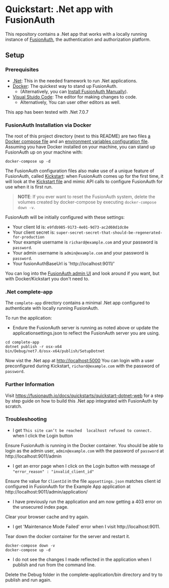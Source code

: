 # Quickstart: .Net app with FusionAuth

This repository contains a .Net app that works with a locally running instance of [FusionAuth](https://fusionauth.io/), the authentication and authorization platform.

## Setup

### Prerequisites
- [.Net](https://dotnet.microsoft.com/en-us/download): This in the needed framework to run .Net applications.
- [Docker](https://www.docker.com): The quickest way to stand up FusionAuth.
  - (Alternatively, you can [Install FusionAuth Manually](https://fusionauth.io/docs/v1/tech/installation-guide/)).
- [Visual Stuido Code](https://code.visualstudio.com/download): The editor for making changes to code.
  - Alternatively, You can user other editors as well.

This app has been tested with .Net 7.0.7

### FusionAuth Installation via Docker

The root of this project directory (next to this README) are two files [a Docker compose file](./docker-compose.yml) and an [environment variables configuration file](./.env). Assuming you have Docker installed on your machine, you can stand up FusionAuth up on your machine with:

```
docker-compose up -d
```

The FusionAuth configuration files also make use of a unique feature of FusionAuth, called [Kickstart](https://fusionauth.io/docs/v1/tech/installation-guide/kickstart): when FusionAuth comes up for the first time, it will look at the [Kickstart file](./kickstart/kickstart.json) and mimic API calls to configure FusionAuth for use when it is first run. 

> **NOTE**: If you ever want to reset the FusionAuth system, delete the volumes created by docker-compose by executing `docker-compose down -v`. 

FusionAuth will be initially configured with these settings:

* Your client Id is: `e9fdb985-9173-4e01-9d73-ac2d60d1dc8e`
* Your client secret is: `super-secret-secret-that-should-be-regenerated-for-production`
* Your example username is `richard@example.com` and your password is `password`.
* Your admin username is `admin@example.com` and your password is `password`.
* Your fusionAuthBaseUrl is 'http://localhost:9011/'

You can log into the [FusionAuth admin UI](http://localhost:9011/admin) and look around if you want, but with Docker/Kickstart you don't need to.

### .Net complete-app

The `complete-app` directory contains a minimal .Net app configured to authenticate with locally running FusionAuth.

To run the application:
* Endure the FusionAuth server is running as noted above or update the applicationsettings.json to reflect the FusionAuth server you are using.

```
cd complete-app
dotnet publish -r osx-x64
bin/Debug/net7.0/osx-x64/publish/SetupDotnet
```

Now vist the .Net app at [http://localhost:5000](http://localhost:5000)
You can login with a user preconfigured during Kickstart, `richard@example.com` with the password of `password`.

### Further Information

Visit https://fusionauth.io/docs/quickstarts/quickstart-dotnet-web for a step by step guide on how to build this .Net app integrated with FusionAuth by scratch.

### Troubleshooting

* I get `This site can’t be reached  localhost refused to connect.` when I click the Login button

Ensure FusionAuth is running in the Docker container.  You should be able to login as the admin user, `admin@example.com` with the password of `password` at http://localhost:9011/admin

* I get an error page when I click on the Login button with message of `"error_reason" : "invalid_client_id"`

Ensure the value for `ClientId` in the file `appsettings.json` matches client id configured in FusionAuth for the Example App application at http://localhost:9011/admin/application/

* I have previously run the application and am now getting a 403 error on the unsecured index page.

Clear your browser cache and try again.

* I get 'Maintenance Mode Failed' error when I visit http://localhost:9011.

Tear down the docker container for the server and restart it.
```
docker-compose down -v
docker-compose up -d
```

* I do not see the changes I made reflected in the application when I publish and run from the command line.

Delete the Debug folder in the complete-application/bin directory and try to publish and run again.